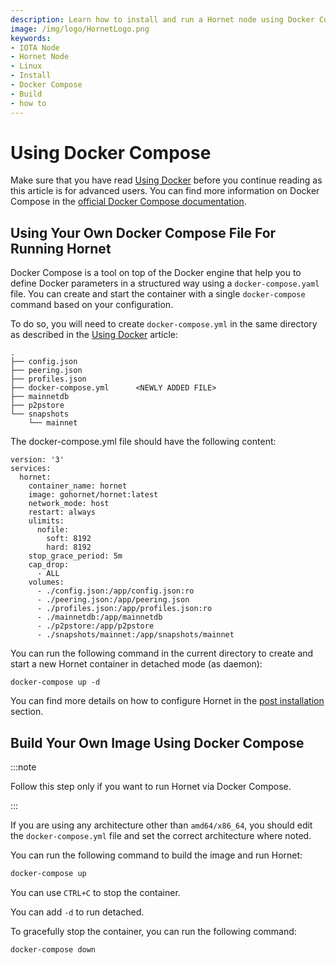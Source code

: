 ```yaml
---
description: Learn how to install and run a Hornet node using Docker Compose.
image: /img/logo/HornetLogo.png
keywords:
- IOTA Node
- Hornet Node
- Linux
- Install
- Docker Compose
- Build
- how to
---
```


# Using Docker Compose

Make sure that you have read [Using Docker](using_docker.md) before you continue reading as this article is for advanced users. You can find more information on Docker Compose in the [official Docker Compose documentation](https://docs.docker.com/compose/).

## Using Your Own Docker Compose File For Running Hornet

Docker Compose is a tool on top of the Docker engine that help you to define Docker parameters in a structured way using a `docker-compose.yaml` file. You can create and start the container with a single `docker-compose` command based on your configuration.

To do so, you will need to create `docker-compose.yml` in the same directory as described in the [Using Docker](https://wiki.iota.org/hornet/getting_started/using_docker) article:

```plaintext{5}
.
├── config.json
├── peering.json
├── profiles.json
├── docker-compose.yml      <NEWLY ADDED FILE>
├── mainnetdb
├── p2pstore
└── snapshots
    └── mainnet
```

The docker-compose.yml file should have the following content:

```plaintext
version: '3'
services:
  hornet:
    container_name: hornet
    image: gohornet/hornet:latest
    network_mode: host
    restart: always
    ulimits:
      nofile:
        soft: 8192
        hard: 8192
    stop_grace_period: 5m
    cap_drop:
      - ALL
    volumes:
      - ./config.json:/app/config.json:ro
      - ./peering.json:/app/peering.json
      - ./profiles.json:/app/profiles.json:ro
      - ./mainnetdb:/app/mainnetdb
      - ./p2pstore:/app/p2pstore
      - ./snapshots/mainnet:/app/snapshots/mainnet
```

You can run the following command in the current directory to create and start a new Hornet container in detached mode (as daemon):

`docker-compose up -d`

You can find more details on how to configure Hornet in the [post installation](https://wiki.iota.org/hornet/post_installation) section.

## Build Your Own Image Using Docker Compose

:::note

Follow this step only if you want to run Hornet via Docker Compose.

:::

If you are using any architecture other than `amd64/x86_64`, you should edit the `docker-compose.yml` file and set the correct architecture where noted.

You can run the following command to build the image and run Hornet:

```sh
docker-compose up
```

You can use `CTRL+C` to stop the container.

You can add `-d` to run detached.

To gracefully stop the container, you can run the following command:

```sh
docker-compose down
```

